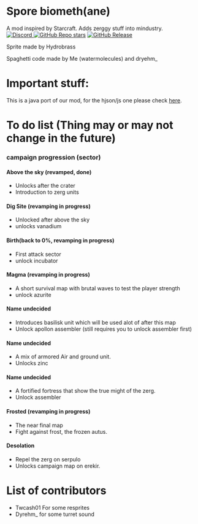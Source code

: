 # Spore biometh(ane)
A mod inspired by Starcraft. Adds zerggy stuff into mindustry. <br>
[![Discord](https://img.shields.io/discord/1262382199999692903?style=for-the-badge&logo=discord&logoColor=7665c9&label=Discord&labelColor=4d3ba7&color=b0b1f5)
](https://discord.gg/U4VnyDHgQZ) 
[![GitHub Repo stars](https://img.shields.io/github/stars/UnionofSovietSocialistRepublics/Sporebiomethane?style=for-the-badge&logo=github&logoColor=7665c9&labelColor=4d3ba7&color=b0b1f5)](https://github.com/UnionofSovietSocialistRepublics/Sporebiomethane/stargazers) 
[![GitHub Release](https://img.shields.io/github/v/release/UnionofSovietSocialistRepublics/Sporebiomethane?include_prereleases&style=for-the-badge&logo=github&logoColor=7665c9&labelColor=4d3ba7&color=b0b1f5)](https://github.com/UnionofSovietSocialistRepublics/Sporebiomethane/releases) 

Sprite made by Hydrobrass

Spaghetti code made by Me (watermolecules) and dryehm_

# Important stuff:
This is a java port of our mod, for the hjson/js one please check [here](https://github.com/UnionofSovietSocialistRepublics/Spore-Biomechs).

# To do list (Thing may or may not change in the future)
### campaign progression (sector)
#### Above the sky (revamped, done)
- Unlocks after the crater
- Introduction to zerg units
#### Dig Site (revamping in progress)
- Unlocked after above the sky
- unlocks vanadium
#### Birth(back to 0%, revamping in progress)
- First attack sector
- unlock incubator
#### Magma (revamping in progress)
- A short survival map with brutal waves to test the player strength
- unlock azurite
#### Name undecided
- Introduces basilisk unit which will be used alot of after this map
- Unlock apollon assembler (still requires you to unlock assembler first)
#### Name undecided
- A mix of armored Air and ground unit.
- Unlocks zinc
#### Name undecided
- A fortified fortress that show the true might of the zerg.
- Unlock assembler
#### Frosted (revamping in progress)
- The near final map
- Fight against frost, the frozen autus.
#### Desolation
- Repel the zerg on serpulo
- Unlocks campaign map on erekir.

# List of contributors
- Twcash01 For some resprites
- Dyrehm_ for some turret sound

